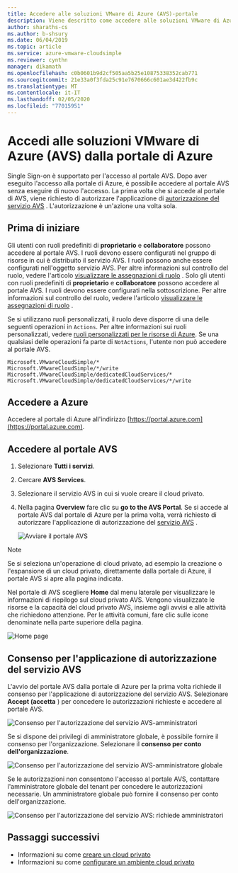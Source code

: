 ```yaml
---
title: Accedere alle soluzioni VMware di Azure (AVS)-portale
description: Viene descritto come accedere alle soluzioni VMware di Azure (AVS) dalla portale di Azure
author: sharaths-cs
ms.author: b-shsury
ms.date: 06/04/2019
ms.topic: article
ms.service: azure-vmware-cloudsimple
ms.reviewer: cynthn
manager: dikamath
ms.openlocfilehash: c0b0601b9d2cf505aa5b25e10875338352cab771
ms.sourcegitcommit: 21e33a0f3fda25c91e7670666c601ae3d422fb9c
ms.translationtype: MT
ms.contentlocale: it-IT
ms.lasthandoff: 02/05/2020
ms.locfileid: "77015951"
---
```

# <a name="access-azure-vmware-solutions-avs-from-the-azure-portal"></a>Accedi alle soluzioni VMware di Azure (AVS) dalla portale di Azure

Single Sign-on è supportato per l'accesso al portale AVS. Dopo aver eseguito l'accesso alla portale di Azure, è possibile accedere al portale AVS senza eseguire di nuovo l'accesso. La prima volta che si accede al portale di AVS, viene richiesto di autorizzare l'applicazione di [autorizzazione del servizio AVS](#consent-to-avs-service-authorization-application) . L'autorizzazione è un'azione una volta sola.

## <a name="before-you-begin"></a>Prima di iniziare

Gli utenti con ruoli predefiniti di **proprietario** e **collaboratore** possono accedere al portale AVS. I ruoli devono essere configurati nel gruppo di risorse in cui è distribuito il servizio AVS. I ruoli possono anche essere configurati nell'oggetto servizio AVS. Per altre informazioni sul controllo del ruolo, vedere l'articolo [visualizzare le assegnazioni di ruolo](https://docs.microsoft.com/azure/role-based-access-control/check-access) . Solo gli utenti con ruoli predefiniti di **proprietario** e **collaboratore** possono accedere al portale AVS. I ruoli devono essere configurati nella sottoscrizione. Per altre informazioni sul controllo del ruolo, vedere l'articolo [visualizzare le assegnazioni di ruolo](https://docs.microsoft.com/azure/role-based-access-control/check-access) .

Se si utilizzano ruoli personalizzati, il ruolo deve disporre di una delle seguenti operazioni in ```Actions```.  Per altre informazioni sui ruoli personalizzati, vedere [ruoli personalizzati per le risorse di Azure](https://docs.microsoft.com/azure/role-based-access-control/custom-roles). Se una qualsiasi delle operazioni fa parte di ```NotActions```, l'utente non può accedere al portale AVS. 

```
Microsoft.VMwareCloudSimple/*
Microsoft.VMwareCloudSimple/*/write
Microsoft.VMwareCloudSimple/dedicatedCloudServices/*
Microsoft.VMwareCloudSimple/dedicatedCloudServices/*/write
```

## <a name="sign-in-to-azure"></a>Accedere a Azure

Accedere al portale di Azure all'indirizzo [https://portal.azure.com](https://portal.azure.com).

## <a name="access-the-avs-portal"></a>Accedere al portale AVS

1. Selezionare **Tutti i servizi**.

2. Cercare **AVS Services**.

3. Selezionare il servizio AVS in cui si vuole creare il cloud privato.

4. Nella pagina **Overview** fare clic su **go to the AVS Portal**. Se si accede al portale AVS dal portale di Azure per la prima volta, verrà richiesto di autorizzare l'applicazione di autorizzazione del [servizio AVS](#consent-to-avs-service-authorization-application) . 

    ![Avviare il portale AVS](media/launch-cloudsimple-portal.png)

> [!NOTE]
> Se si seleziona un'operazione di cloud privato, ad esempio la creazione o l'espansione di un cloud privato, direttamente dalla portale di Azure, il portale AVS si apre alla pagina indicata.

Nel portale di AVS scegliere **Home** dal menu laterale per visualizzare le informazioni di riepilogo sul cloud privato AVS. Vengono visualizzate le risorse e la capacità del cloud privato AVS, insieme agli avvisi e alle attività che richiedono attenzione. Per le attività comuni, fare clic sulle icone denominate nella parte superiore della pagina.

![Home page](media/cloudsimple-portal-home.png)

## <a name="consent-to-avs-service-authorization-application"></a>Consenso per l'applicazione di autorizzazione del servizio AVS

L'avvio del portale AVS dalla portale di Azure per la prima volta richiede il consenso per l'applicazione di autorizzazione del servizio AVS. Selezionare **Accept (accetta** ) per concedere le autorizzazioni richieste e accedere al portale AVS.

![Consenso per l'autorizzazione del servizio AVS-amministratori](media/cloudsimple-azure-consent.png)

Se si dispone dei privilegi di amministratore globale, è possibile fornire il consenso per l'organizzazione. Selezionare il **consenso per conto dell'organizzazione**.

![Consenso per l'autorizzazione del servizio AVS-amministratore globale](media/cloudsimple-azure-consent-global-admin.png)

Se le autorizzazioni non consentono l'accesso al portale AVS, contattare l'amministratore globale del tenant per concedere le autorizzazioni necessarie. Un amministratore globale può fornire il consenso per conto dell'organizzazione.

![Consenso per l'autorizzazione del servizio AVS: richiede amministratori](media/cloudsimple-azure-consent-requires-administrator.png)

## <a name="next-steps"></a>Passaggi successivi

* Informazioni su come [creare un cloud privato](https://docs.azure.cloudsimple.com/create-private-cloud/)
* Informazioni su come [configurare un ambiente cloud privato](quickstart-create-private-cloud.md)
